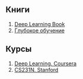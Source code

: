 ## Книги
1. [Deep Learning Book](http://www.deeplearningbook.org/)
1. [Глубокое обучение](https://books.google.by/books/about/%D0%93%D0%BB%D1%83%D0%B1%D0%BE%D0%BA%D0%BE%D0%B5_%D0%BE%D0%B1%D1%83%D1%87%D0%B5%D0%BD%D0%B8%D0%B5.html?id=Zi48DwAAQBAJ&redir_esc=y)

## Курсы
1. [Deep Learning. Coursera](https://www.coursera.org/specializations/deep-learning)
1. [CS231N. Stanford](http://cs231n.stanford.edu/)
